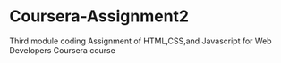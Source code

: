 # Coursera-Assignment2
Third module coding Assignment of HTML,CSS,and Javascript for Web Developers Coursera course
